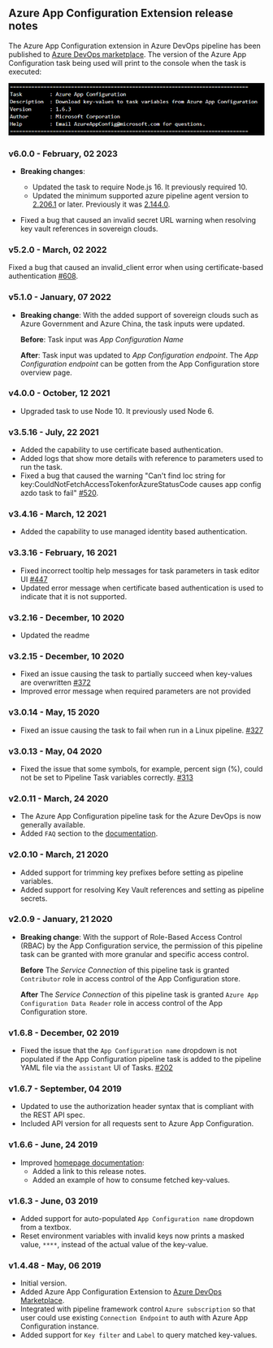 ## Azure App Configuration Extension release notes

The Azure App Configuration extension in Azure DevOps pipeline has been published to [Azure DevOps marketplace](https://marketplace.visualstudio.com/items?itemName=AzureAppConfiguration.azure-app-configuration-task&ssr=false#overview). The version of the Azure App Configuration task being used will print to the console when the task is executed: 

![sample](pictures/AzureDevOpsExtensionVersionSample.PNG)

### v6.0.0 - February, 02 2023
* **Breaking changes**:
  - Updated the task to require Node.js 16. It previously required 10.
  - Updated the minimum supported azure pipeline agent version to [2.206.1](https://github.com/microsoft/azure-pipelines-agent/releases/tag/v2.206.1) or later. Previously it was [2.144.0](https://github.com/microsoft/azure-pipelines-agent/releases/tag/v2.144.0).

* Fixed a bug that caused an invalid secret URL warning when resolving key vault references in sovereign clouds.

### v5.2.0 - March, 02 2022
Fixed a bug that caused an invalid_client error when using certificate-based authentication [#608](https://github.com/Azure/AppConfiguration/issues/608).

### v5.1.0 - January, 07 2022
* **Breaking change**: 
With the added support of sovereign clouds such as Azure Government and Azure China, the task inputs were updated.

  **Before**: 
  Task input was *App Configuration Name*

  **After**:
  Task input was updated to *App Configuration endpoint*. The *App Configuration endpoint* can be gotten from the App Configuration store overview page.

### v4.0.0 - October, 12 2021
* Upgraded task to use Node 10. It previously used Node 6.

### v3.5.16 - July, 22 2021
* Added the capability to use certificate based authentication.
* Added logs that show more details with reference to parameters used to run the task.
* Fixed a bug that caused the warning "Can\'t find loc string for key:CouldNotFetchAccessTokenforAzureStatusCode causes app config azdo task to fail" [#520](https://github.com/Azure/AppConfiguration/issues/520). 

### v3.4.16 - March, 12 2021
* Added the capability to use managed identity based authentication.

### v3.3.16 - February, 16 2021
* Fixed incorrect tooltip help messages for task parameters in task editor UI [#447](https://github.com/Azure/AppConfiguration/issues/447) 
* Updated error message when certificate based authentication is used to indicate that it is not supported.

### v3.2.16 - December, 10 2020
* Updated the readme 

### v3.2.15 - December, 10 2020
* Fixed an issue causing the task to partially succeed when key-values are overwritten [#372](https://github.com/Azure/AppConfiguration/issues/372)
* Improved error message when required parameters are not provided 

### v3.0.14 - May, 15 2020
* Fixed an issue causing the task to fail when run in a Linux pipeline. [#327](https://github.com/Azure/AppConfiguration/issues/327)

### v3.0.13 - May, 04 2020
* Fixed the issue that some symbols, for example, percent sign (%), could not be set to Pipeline Task variables correctly. [#313](https://github.com/Azure/AppConfiguration/issues/313)

### v2.0.11 - March, 24 2020
* The Azure App Configuration pipeline task for the Azure DevOps is now generally available.
* Added `FAQ` section to the [documentation](https://marketplace.visualstudio.com/items?itemName=AzureAppConfiguration.azure-app-configuration-task).  

### v2.0.10 - March, 21 2020
* Added support for trimming key prefixes before setting as pipeline variables.
* Added support for resolving Key Vault references and setting as pipeline secrets.

### v2.0.9 - January, 21 2020
* **Breaking change**: With the support of Role-Based Access Control (RBAC) by the App Configuration service, the permission of this pipeline task can be granted with more granular and specific access control.

  **Before**
  The *Service Connection* of this pipeline task is granted `Contributor` role in access control of the App Configuration store.

  **After**
 The *Service Connection* of this pipeline task is granted `Azure App Configuration Data Reader` role in access control of the App Configuration store.

### v1.6.8 - December, 02 2019
  * Fixed the issue that the `App Configuration name` dropdown is not populated if the App Configuration pipeline task is added to the pipeline YAML file via the `assistant` UI of Tasks. [#202](https://github.com/Azure/AppConfiguration/issues/202)

### v1.6.7 - September, 04 2019
  * Updated to use the authorization header syntax that is compliant with the REST API spec.
  * Included API version for all requests sent to Azure App Configuration.

### v1.6.6 - June, 24 2019
* Improved [homepage documentation](https://marketplace.visualstudio.com/items?itemName=AzureAppConfiguration.azure-app-configuration-task):
  * Added a link to this release notes.
  * Added an example of how to consume fetched key-values.

### v1.6.3 - June, 03 2019
* Added support for auto-populated `App Configuration name` dropdown from a textbox.
* Reset environment variables with invalid keys now prints a masked value, `****`, instead of the actual value of the key-value.

### v1.4.48 - May, 06 2019
* Initial version.
* Added Azure App Configuration Extension to [Azure DevOps Marketplace](https://marketplace.visualstudio.com/).
* Integrated with pipeline framework control `Azure subscription` so that user could use existing `Connection Endpoint` to auth with Azure App Configuration instance.
* Added support for `Key filter` and `Label` to query matched key-values.


